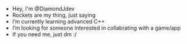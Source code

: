 - Hey, I'm @DiamondJdev
- Rockets are my thing, just saying 
- I’m currently learning advanced C++
- I’m looking for someone interested in collabrating with a game/app 
- If you need me, just dm :/

